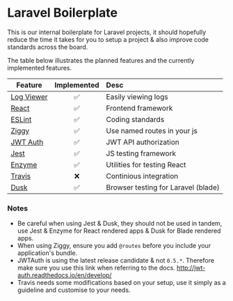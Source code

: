 # Laravel Boilerplate

This is our internal boilerplate for Laravel projects, it should hopefully reduce the time it takes for you to setup a project & also improve code standards across the board.

The table below illustrates the planned features and the currently implemented features.

| Feature                                                         | Implemented | Desc                                |
| ----------------------------------------------------------------|:-----------:|:------------------------------------|
| [Log Viewer](https://github.com/rap2hpoutre/laravel-log-viewer) | ✅          | Easily viewing logs                 |
| [React](https://github.com/facebook/react)                      | ✅          | Frontend framework                  |
| [ESLint](https://github.com/airbnb/javascript)                  | ✅          | Coding standards                    |
| [Ziggy](https://github.com/tightenco/ziggy)                     | ✅          | Use named routes in your js         |
| [JWT Auth](https://github.com/tymondesigns/jwt-auth)            | ✅          | JWT API authorization               |
| [Jest](https://github.com/facebook/jest)                        | ✅          | JS testing framework                |
| [Enzyme](https://github.com/airbnb/enzyme)                      | ✅          | Utilities for testing React         |
| [Travis](https://travis-ci.com/)                                | ❌          | Continious integration              |
| [Dusk](https://laravel.com/docs/5.6/dusk)                       | ✅          | Browser testing for Laravel (blade) |

### Notes

- Be careful when using Jest & Dusk, they should not be used in tandem, use Jest & Enzyme for React rendered apps & Dusk for Blade rendered apps.
- When using Ziggy, ensure you add ```@routes``` before you include your application's bundle.
- JWTAuth is using the latest release candidate & not ```0.5.*```. Therefore make sure you use this link when referring to the docs. http://jwt-auth.readthedocs.io/en/develop/
- Travis needs some modifications based on your setup, use it simply as a guideline and customise to your needs.
